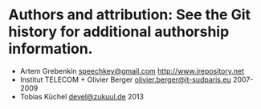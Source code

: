 # Authors and attribution: See the Git history for additional authorship information.

- Artem Grebenkin <speechkey@gmail.com> http://www.irepository.net
- Institut TELECOM + Olivier Berger <olivier.berger@it-sudparis.eu> 2007-2009
- Tobias Küchel <devel@zukuul.de> 2013
